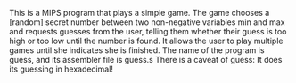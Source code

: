 This is a MIPS program that plays a simple game. The game chooses a [random] secret number between two non-negative variables min and max and requests guesses from the user, telling them whether their guess is too high or too low until the number is found. It allows the user to play multiple games until she indicates she is finished. The name of the program is guess, and its assembler file is guess.s
There is a caveat of guess: It does its guessing in hexadecimal!
